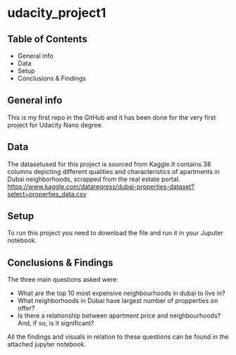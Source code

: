# udacity_project1

## Table of Contents
* General info
* Data
* Setup
* Conclusions & Findings

## General info
This is my first repo in the GitHub and it has been done for the very first project for Udacity Nano degree.

## Data
The datasetused for this project is sourced from Kaggle.It contains 38 columns depicting different qualities and characteristics of apartments in Dubai neighborhoods, scrapped from the real estate portal.
https://www.kaggle.com/dataregress/dubai-properties-dataset?select=properties_data.csv

## Setup
To run this project you need to download the file and run it in your Juputer notebook.

## Conclusions & Findings
The three main questions asked were:
* What are the top 10 most expensive neighbourhoods in dubai to live in?
* What neighborhoods in Dubai have largest number of propperties on offer?
* Is there a relationship between apartment price and neighbourhoods? And, if so, is it significant?

All the findings and visuals in relation to these questions can be found in the attached jupyter notebook.
